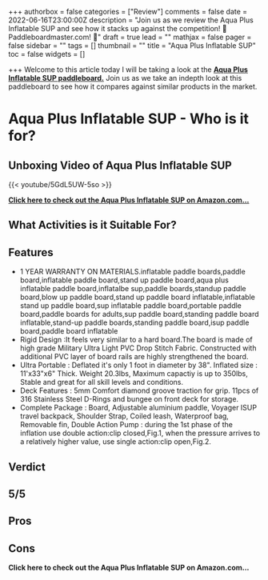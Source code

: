 +++
authorbox = false
categories = ["Review"]
comments = false
date = 2022-06-16T23:00:00Z
description = "Join us as we review the Aqua Plus Inflatable SUP and see how it stacks up against the competition! 🛶 Paddleboardmaster.com! 🛶"
draft = true
lead = ""
mathjax = false
pager = false
sidebar = ""
tags = []
thumbnail = ""
title = "Aqua Plus Inflatable SUP"
toc = false
widgets = []

+++
Welcome to this article today I will be taking a look at the [**Aqua Plus Inflatable SUP paddleboard.**](#) Join us as we take an indepth look at this paddleboard to see how it compares against similar products in the market.

# Aqua Plus Inflatable SUP - Who is it for?

## Unboxing Video of Aqua Plus Inflatable SUP

{{< youtube/5GdL5UW-5so >}}

[**Click here to check out the Aqua Plus Inflatable SUP on Amazon.com...**](#)

## What Activities is it Suitable For?

## Features

* 1 YEAR WARRANTY ON MATERIALS.inflatable paddle boards,paddle board,inflatable paddle board,stand up paddle board,aqua plus inflatable paddle board,inflatalbe sup,paddle boards,standup paddle board,blow up paddle board,stand up paddle board inflatable,inflatable stand up paddle board,sup inflatable paddle board,portable paddle board,paddle boards for adults,sup paddle board,standing paddle board inflatable,stand-up paddle boards,standing paddle board,isup paddle board,paddle board inflatable
* Rigid Design :It feels very similar to a hard board.The board is made of high grade Military Ultra Light PVC Drop Stitch Fabric. Constructed with additional PVC layer of board rails are highly strengthened the board.
* Ultra Portable : Deflated it's only 1 foot in diameter by 38". Inflated size : 11'x33"x6" Thick. Weight 20.3lbs, Maximum capactiy is up to 350lbs, Stable and great for all skill levels and conditions.
* Deck Features : 5mm Comfort diamond groove traction for grip. 11pcs of 316 Stainless Steel D-Rings and bungee on front deck for storage.
* Complete Package : Board, Adjustable aluminium paddle, Voyager ISUP travel backpack, Shoulder Strap, Coiled leash, Waterproof bag, Removable fin, Double Action Pump : during the 1st phase of the inflation use double action:clip closed,Fig.1, when the pressure arrives to a relatively higher value, use single action:clip open,Fig.2.

## Verdict

## 5/5

## Pros

## Cons

**Click here to check out the Aqua Plus Inflatable SUP on Amazon.com...**